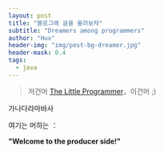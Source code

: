 ```yaml
---
layout: post
title: "블로그에 글을 올려보자"
subtitle: "Dreamers among programmers"
author: "Hux"
header-img: "img/post-bg-dreamer.jpg"
header-mask: 0.4
tags:
  - java
---
```


> 저건머 [The Little Programmer](https://zhuanlan.zhihu.com/p/38722466)，이건머 ;)

가나다라마바사

여기는 머하는 ：

**"Welcome to the producer side!"**
